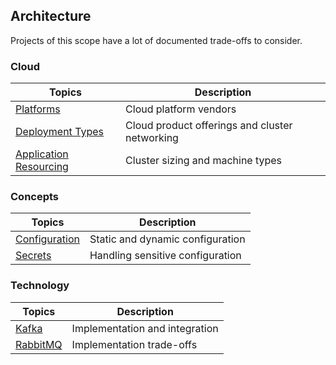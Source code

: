 ## Architecture
Projects of this scope have a lot of documented trade-offs to consider.

### Cloud
| Topics                                                 | Description                                    |
| ------------------------------------------------------ | ---------------------------------------------- |
| [Platforms](cloud/platforms)                           | Cloud platform vendors                         |
| [Deployment Types](cloud/deployment-types)             | Cloud product offerings and cluster networking |
| [Application Resourcing](cloud/application-resourcing) | Cluster sizing and machine types               |

### Concepts
| Topics                         | Description                      |
| ------------------------------ | -------------------------------- |
| [Configuration](configuration) | Static and dynamic configuration |
| [Secrets](secrets)             | Handling sensitive configuration |

### Technology
| Topics               | Description                    |
| -------------------- | ------------------------------ |
| [Kafka](kafka)       | Implementation and integration |
| [RabbitMQ](rabbitmq) | Implementation trade-offs      |
